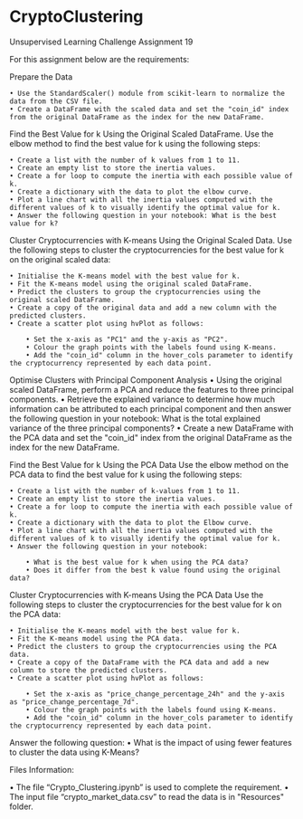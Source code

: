 # CryptoClustering
Unsupervised Learning Challenge Assignment 19

For this assignment below are the requirements:

Prepare the Data

    • Use the StandardScaler() module from scikit-learn to normalize the data from the CSV file.
    • Create a DataFrame with the scaled data and set the "coin_id" index from the original DataFrame as the index for the new DataFrame.

Find the Best Value for k Using the Original Scaled DataFrame.
Use the elbow method to find the best value for k using the following steps:

    • Create a list with the number of k values from 1 to 11.
    • Create an empty list to store the inertia values.
    • Create a for loop to compute the inertia with each possible value of k.
    • Create a dictionary with the data to plot the elbow curve.
    • Plot a line chart with all the inertia values computed with the different values of k to visually identify the optimal value for k.
    • Answer the following question in your notebook: What is the best value for k?

Cluster Cryptocurrencies with K-means Using the Original Scaled Data.
Use the following steps to cluster the cryptocurrencies for the best value for k on the original scaled data:

    • Initialise the K-means model with the best value for k.
    • Fit the K-means model using the original scaled DataFrame.
    • Predict the clusters to group the cryptocurrencies using the original scaled DataFrame.
    • Create a copy of the original data and add a new column with the predicted clusters.
    • Create a scatter plot using hvPlot as follows:
    
        • Set the x-axis as "PC1" and the y-axis as "PC2".
        • Colour the graph points with the labels found using K-means.
        • Add the "coin_id" column in the hover_cols parameter to identify the cryptocurrency represented by each data point.

Optimise Clusters with Principal Component Analysis
    • Using the original scaled DataFrame, perform a PCA and reduce the features to three principal components.
    • Retrieve the explained variance to determine how much information can be attributed to each principal component and then answer the following question in your notebook: What is the total explained variance of the three principal components?
    • Create a new DataFrame with the PCA data and set the "coin_id" index from the original DataFrame as the index for the new DataFrame.

Find the Best Value for k Using the PCA Data
Use the elbow method on the PCA data to find the best value for k using the following steps:

    • Create a list with the number of k-values from 1 to 11.
    • Create an empty list to store the inertia values.
    • Create a for loop to compute the inertia with each possible value of k.
    • Create a dictionary with the data to plot the Elbow curve.
    • Plot a line chart with all the inertia values computed with the different values of k to visually identify the optimal value for k.
    • Answer the following question in your notebook:

        • What is the best value for k when using the PCA data?
        • Does it differ from the best k value found using the original data?

Cluster Cryptocurrencies with K-means Using the PCA Data
Use the following steps to cluster the cryptocurrencies for the best value for k on the PCA data:

    • Initialise the K-means model with the best value for k.
    • Fit the K-means model using the PCA data.
    • Predict the clusters to group the cryptocurrencies using the PCA data.
    • Create a copy of the DataFrame with the PCA data and add a new column to store the predicted clusters.
    • Create a scatter plot using hvPlot as follows:

        • Set the x-axis as "price_change_percentage_24h" and the y-axis as "price_change_percentage_7d".
        • Colour the graph points with the labels found using K-means.
        • Add the "coin_id" column in the hover_cols parameter to identify the cryptocurrency represented by each data point.

Answer the following question:
    • What is the impact of using fewer features to cluster the data using K-Means?

Files Information:

   • The file “Crypto_Clustering.ipynb” is used to complete the requirement.
   • The input file “crypto_market_data.csv” to read the data is in "Resources" folder.
  

